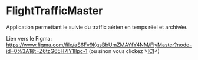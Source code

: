 # FlightTrafficMaster
Application permettant le suivie du traffic aérien en temps réel et archivée.

Lien vers le Figma: https://www.figma.com/file/aS6Fv9KgsBbUmZMAYfY4NM/FlyMaster?node-id=0%3A1&t=Z6tzG65H7lY1IIpc-1 (où sinon vous clickez >[ICI](https://www.figma.com/file/aS6Fv9KgsBbUmZMAYfY4NM/FlyMaster?node-id=0%3A1&t=Z6tzG65H7lY1IIpc-1)<)
